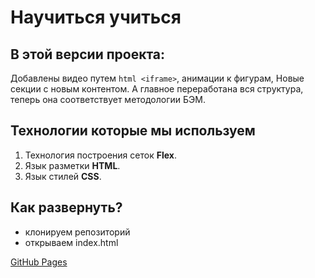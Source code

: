 # Научиться учиться

## В этой версии проекта:
Добавлены видео путем ```html <iframe>```, анимации к фигурам, Новые секции с новым контентом. А главное переработана вся структура, теперь она соответствует методологии БЭМ.

## Технологии которые мы используем 
1. Технология построения сеток **Flex**.
2. Язык разметки **HTML**. 
3. Язык стилей **CSS**.

## Как развернуть?
  - клонируем репозиторий 
  - открываем index.html

[GitHub Pages](https://alekseev-aleksandr.github.io/how-to-learn/)